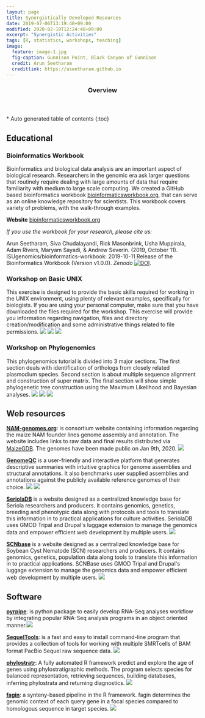 ```yaml
---
layout: page
title: Synergistically Developed Resources  
date: 2019-07-06T13:19:48+09:00
modified: 2020-02-19T12:24:48+09:00
excerpt: "Synergistic Activities"
tags: [R, statistics, workshops, teaching]
image:
  feature: image-1.jpg
  fig-caption: Gunnison Point, Black Canyon of Gunnison
  credit: Arun Seetharam
  creditlink: https://aseetharam.github.io
---
```



<section id="table-of-contents" class="toc">
  <header>
    <h3>Overview</h3>
  </header>
<div id="drawer" markdown="1">
*  Auto generated table of contents
{:toc}
</div>
</section><!-- /#table-of-contents -->

## Educational

### Bioinformatics Workbook

Bioinformatics and biological data analysis are an important aspect of biological research. Researchers in the genomic era ask larger questions that routinely require dealing with large amounts of data that require familiarity with medium to large scale computing. We created a GitHub based bioinformatics workbook [bioinformaticsworkbook.org](https://bioinformaticsworkbook.org/), that can serve as an online knowledge repository for scientists. This workbook covers variety of problems, with the walk-through examples.

**Website** [bioinformaticsworkbook.org](https://bioinformaticsworkbook.org/)

_If you use the workbook for your research, please cite us:_

Arun Seetharam, Siva Chudalayandi, Rick Masonbrink, Usha Muppirala, Adam Rivers, Maryam Sayadi, & Andrew Severin. (2019, October 11). ISUgenomics/bioinformatics-workbook: 2019-10-11 Release of the Bioinformatics Workbook (Version v1.0.0). _Zenodo_ [![DOI](https://zenodo.org/badge/91881720.svg)](https://zenodo.org/badge/latestdoi/91881720).


### Workshop on Basic UNIX

This exercise is designed to provide the basic skills required for working in the UNIX environment, using plenty of relevant examples, specifically for biologists.  If you are using your personal computer, make sure that you have downloaded the files required for the workshop. This exercise will provide you information regarding navigation, files and directory creation/modification and some administrative things related to file permissions.
[<img src="https://img.shields.io/badge/-Slides-blue?labelColor=white&style=flat&logo=Microsoft-PowerPoint"/>](/publications/pdf/slides_workshop_as.pptx)
[<img src="https://img.shields.io/badge/-Exercises-blue?labelColor=white&style=flat&logo=Adobe-Acrobat-Reader"/>](/publications/pdf/UNIX_exercises_all.pdf)
[<img src="https://img.shields.io/badge/-Materials-blue?labelColor=black&style=flat&logo=github"/>](https://github.com/ISUgenomics/basic_UNIX_2015)

### Workshop on Phylogenomics

This phylogenomics tutorial is divided into 3 major sections. The first section deals with identification of
orthologs from closely related plasmodium species. Second section is about multiple sequence alignment
and construction of super matrix. The final section will show simple phylogenetic tree construction using
the Maximum Likelihood and Bayesian analyses.
[<img src="https://img.shields.io/badge/-VMware%20(3.6Gb)-blue?labelColor=white&style=flat"/>](/publications/pdf/)
[<img src="https://img.shields.io/badge/-Exercises-blue?labelColor=white&style=flat&logo=Adobe-Acrobat-Reader"/>](/publications/pdf/phylogenomics_workshop.pdf)
[<img src="https://img.shields.io/badge/-Materials-blue?labelColor=black&style=flat&logo=github"/>](https://github.com/aseetharam/phylogenetics)

## Web resources


**[NAM-genomes.org](https://nam-genomes.org/)**: is consortium website containing information regarding the maize NAM founder lines genome assembly and annotation. The website includes links to raw data and final results distributed via [MaizeGDB](https://maizegdb.org/NAM_project). The genomes have been made public on Jan 9th, 2020. [<img src="https://img.shields.io/badge/go_to-NAM_genomes-green?labelColor=black&style=flat"/>](https://nam-genomes.org)


**[GenomeQC](https://genomeqc.maizegdb.org/)** is a user-friendly and interactive platform that generates descriptive summaries with intuitive graphics for genome assemblies and structural annotations. It also benchmarks user supplied assemblies and annotations against the publicly available reference genomes of their choice.
[<img src="https://img.shields.io/badge/Try-GenomeQC-yellowgreen?labelColor=black&style=flat"/>](https://genomeqc.maizegdb.org/)
[<img src="https://img.shields.io/badge/-GitHub-black?style=flat&logo=github"/>](https://github.com/HuffordLab/GenomeQC)

**[SeriolaDB](https://www.serioladb.org/)** is a website designed as a centralized knowledge base for Seriola researchers and producers.  It contains genomics, genetics, breeding and phenotypic data along with protocols and tools to translate this information in to practical applications for culture activities.  SeriolaDB uses GMOD Tripal and Drupal's luggage extension to manage the genomics data and empower efficient web development by multiple users. [<img src="https://img.shields.io/badge/go_to-SeriolaDB-green?labelColor=black&style=flat"/>](https://www.serioladb.org/)

**[SCNbase](https://scnbase.org)** is a website designed as a centralized knowledge base for Soybean Cyst Nematode (SCN) researchers and producers.  It contains genomics, genetics, population data along tools to translate this information in to practical applications.  SCNBase uses GMOD Tripal and Drupal's luggage extension to manage the genomics data and empower efficient web development by multiple users. [<img src="https://img.shields.io/badge/go_to-SCNbase-green?labelColor=black&style=flat"/>](https://scnbase.org/)


## Software

**[pyrpipe](https://github.com/urmi-21/pyrpipe)**: is python package to easily develop RNA-Seq analyses workflow by integrating popular RNA-Seq analysis programs in an object oriented manner.[<img src="https://img.shields.io/badge/-GitHub-black?style=flat&logo=github"/>](https://github.com/urmi-21/pyrpipe)

**[SequelTools](https://github.com/ISUgenomics/SequelTools)**:  is a fast and easy to install command-line program that provides a collection of tools for working with multiple SMRTcells of BAM format PacBio Sequel raw sequence data. [<img src="https://img.shields.io/badge/-GitHub-black?style=flat&logo=github"/>](https://github.com/ISUgenomics/SequelTools)

**[phylostratr](https://github.com/arendsee/phylostratr)**: A fully automated R framework predict and explore the age of genes using phylostratigraphic methods. The program selects species for balanced representation, retrieving sequences, building databases, inferring phylostrata and returning diagnostics. [<img src="https://img.shields.io/badge/-GitHub-black?style=flat&logo=github"/>](https://github.com/arendsee/phylostratr)

**[fagin](https://github.com/arendsee/fagin)**: a synteny-based pipeline in the R framework. fagin determines the genomic context of each query gene in a focal species compared to homologous sequence in target species. [<img src="https://img.shields.io/badge/-GitHub-black?style=flat&logo=github"/>](https://github.com/arendsee/fagin)
